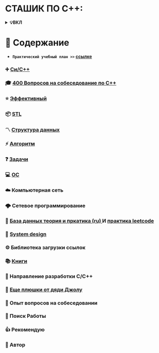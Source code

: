 # СТАШИК ПО С++:

<b><details><summary>💡ВКЛ</summary>
📚 Этот репозиторий представляет собой сборник базовых знаний для соискателей и новичков в области технологий C / C ++.
    Он включает в себя информацию о языке, программных библиотеках, структурах данных, алгоритмах, системах, сетях,
    библиотеках для работы со ссылками и других знаниях и опыте, необходимых для собеседований, набора персонала, карьерного
    роста и т.д.
    🙏 Если в содержании репозитория есть ошибки или есть предложения по улучшению, мы приветствуем ваши вопросы или
    предложения. Обсуждения можно начать в [вопросе № 3](https://github.com/Jollu8/C-INTERVIEW-QUESTIONS/issues/3). Из-за
    моего ограниченного уровня, знания в репозитории основаны на моих заметках, книгах, блогах и т.д. Все неоригинальные
    материалы были отмечены источником. Если есть какие-либо упущения, пожалуйста, задайте вопрос. Все источники материалов
    указаны внизу этой страницы. </details>

# 📑 Содержание 

- `Практический учебный план >>` [ссылке](./start.md)

### ➕ [Си/С++](./materials/base.md)
### 🎓 [400 Вопросов на собеседование по С++](questions-400/readme.md)
### ⭐️ [Эффективный](./materials/effective_cpp_1.md)
### 📦 [STL](./materials/STL.md)
### 〽️ [Структура данных](./materials/data_structures.md)
### ⚡️ [Алгоритм](http://www.github.com/Jollu8/Algorithms)
### ❓ [Задачи](materials/problems.md)
### 💻 [ОС](materials/OS.md)
### ☁️ Компьютерная сеть
### 🌩 Сетевое программирование
### 💾 [База данных теория и пркатика (ru) ](https://stepik.org/course/63054/syllabus) И  [практика leetcode](https://leetcode.com/studyplan/top-sql-50/) 
### 📏 [System design](https://github.com/madd86/awesome-system-design)
### ⚙️ Библиотека загрузки ссылок

### 📚 [Книги](./materials/books.md)
### 🔱 Направление разработки C/C++
### 💯 [Еще плюшки от дяди Джолу](./problems.md)
### 📝 Опыт вопросов на собеседовании
### 📆 Поиск Работы
### 👍 Рекомендую
### 👬 Автор



